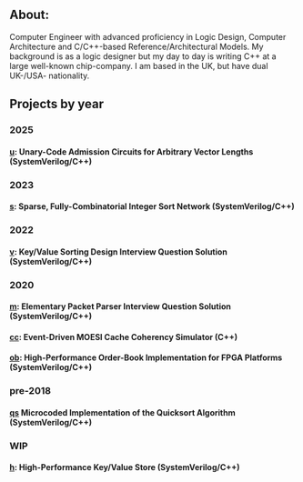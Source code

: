 ## About:

Computer Engineer with advanced proficiency in Logic Design, Computer Architecture and C/C++-based Reference/Architectural Models. My background is as a logic designer but my day to day is writing C++ at a large well-known chip-company. I am based in the UK, but have dual UK-/USA- nationality.

## Projects by year

### 2025

#### [u](https://github.com/stephenry/u): Unary-Code Admission Circuits for Arbitrary Vector Lengths (SystemVerilog/C++)

### 2023

#### [s](https://github.com/stephenry/s): Sparse, Fully-Combinatorial Integer Sort Network (SystemVerilog/C++)

### 2022

#### [v](https://github.com/stephenry/v): Key/Value Sorting Design Interview Question Solution (SystemVerilog/C++)

### 2020

#### [m](https://github.com/stephenry/m): Elementary Packet Parser Interview Question Solution (SystemVerilog/C++)

#### [cc](https://github.com/stephenry/cc): Event-Driven MOESI Cache Coherency Simulator (C++)

#### [ob](https://github.com/stephenry/ob): High-Performance Order-Book Implementation for FPGA Platforms (SystemVerilog/C++)

### pre-2018

#### [qs](https://github.com/stephenry/qs) Microcoded Implementation of the Quicksort Algorithm (SystemVerilog/C++)

### WIP

#### [h](https://github.com/stephenry/h): High-Performance Key/Value Store (SystemVerilog/C++)

